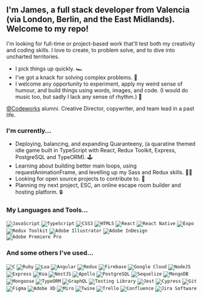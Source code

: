 ## I'm James, a full stack developer from Valencia (via London, Berlin, and the East Midlands). Welcome to my repo!

I'm looking for full-time or project-based work that'll test both my creativity and coding skills. I love to create, to problem solve, and to dive into uncharted territories.

- I pick things up quickly. 🏎
- I've got a knack for solving complex problems. 🧩
- I welcome any opportunity to experiment, apply my weird sense of humour, and build things using words, images, and code. (I would do music too, but sadly I lack any sense of rhythm.) 🎷

[@Codeworks](https://github.com/codeworks) alumni. Creative Director, copywriter, and team lead in a past life.

### I'm currently...

- Deploying, balancing, and expanding Quaranteeny, (a quaratine themed idle game built in TypeScript with React, Redux Toolkit, Express, PostgreSQL and TypeORM). 🕹
- Learning about building better main loops, using requestAnimationFrame, and levelling up my Sass and Redux skills. 🧑‍💻
- Looking for open source projects to contribute to. 👀
- Planning my next project, ESC, an online escape room builder and hosting platform. 🔒

### My Languages and Tools...

<code><img alt="JavaScript" src="https://img.shields.io/badge/-JavaScript-F7DF1E?logo=javascript&logoColor=black&style=for-the-badge"></code>
<code><img alt="TypeScript" src="https://img.shields.io/badge/-TypeScript-3178C6?logo=typescript&logoColor=white&style=for-the-badge"></code>
<code><img alt="CSS3" src="https://img.shields.io/badge/-CSS3-1572B6?logo=css3&logoColor=white&style=for-the-badge"></code>
<code><img alt="HTML5" src="https://img.shields.io/badge/-HTML5-E34F26?logo=html5&logoColor=white&style=for-the-badge"></code>
<code><img alt="React" src="https://img.shields.io/badge/-React-61DAFB?logo=react&logoColor=white&style=for-the-badge"></code>
<code><img alt="React Native" src="https://img.shields.io/badge/-React%20Native-61DAFB?logo=react&logoColor=white&style=for-the-badge"></code>
<code><img alt="Expo" src="https://img.shields.io/badge/-Expo-000020?logo=expo&logoColor=white&style=for-the-badge"></code>
<code><img alt="Redux Toolkit" src="https://img.shields.io/badge/-Redux%20Toolkit-764ABC?logo=redux&logoColor=white&style=for-the-badge"></code>
<code><img alt="Adobe Illustrator" src="https://img.shields.io/badge/-Adobe%20Illustrator-FF9A00?logo=adobe-illustrator&logoColor=black&style=for-the-badge"></code>
<code><img alt="Adobe InDesign" src="https://img.shields.io/badge/-Adobe%20InDesign-FF3366?logo=adobe-indesign&logoColor=white&style=for-the-badge"></code>
<code><img alt="Adobe Premiere Pro" src="https://img.shields.io/badge/-Adobe%20Premiere%20Pro-9999FF?logo=adobe-premiere-pro&logoColor=black&style=for-the-badge"></code>

### And some others I've used...

<code><img alt="C" src="https://img.shields.io/badge/-c-A8B9CC?logo=c&logoColor=black&style=for-the-badge"></code>
<code><img alt="Ruby" src="https://img.shields.io/badge/-Ruby-CC342D?logo=ruby&logoColor=white&style=for-the-badge"></code>
<code><img alt="Lua" src="https://img.shields.io/badge/-Lua-2C2D72?logo=lua&logoColor=white&style=for-the-badge"></code>
<code><img alt="Angular" src="https://img.shields.io/badge/-Angular-DD0031?logo=angular&logoColor=white&style=for-the-badge"></code>
<code><img alt="Redux" src="https://img.shields.io/badge/-Redux-764ABC?logo=redux&logoColor=white&style=for-the-badge"></code>
<code><img alt="Firebase" src="https://img.shields.io/badge/-Firebase-FFCA28?logo=firebase&logoColor=black&style=for-the-badge"></code>
<code><img alt="Google Cloud" src="https://img.shields.io/badge/-Google%20Cloud-4285F4?logo=google-cloud&logoColor=white&style=for-the-badge"></code>
<code><img alt="NodeJS" src="https://img.shields.io/badge/-Node.js-339933?logo=node-dot-js&logoColor=white&style=for-the-badge"></code>
<code><img alt="Express" src="https://img.shields.io/badge/-Express-000000?logo=express&logoColor=white&style=for-the-badge"></code>
<code><img alt="Koa" src="https://img.shields.io/badge/-Koa-FDFDFD?style=for-the-badge"></code>
<code><img alt="NestJS" src="https://img.shields.io/badge/-NestJS-E0234E?logo=nestjs&logoColor=white&style=for-the-badge"></code>
<code><img alt="Apollo" src="https://img.shields.io/badge/-Apollo-311C87?logo=apollo-graphql&logoColor=white&style=for-the-badge"></code>
<code><img alt="PostgreSQL" src="https://img.shields.io/badge/-PostgreSQL-336791?logo=postgresql&logoColor=white&style=for-the-badge"></code>
<code><img alt="Sequelize" src="https://img.shields.io/badge/-Sequelize-FDFDFD?logoColor=black&style=for-the-badge"></code>
<code><img alt="MongoDB" src="https://img.shields.io/badge/-MongoDB-47A248?logo=mongodb&logoColor=white&style=for-the-badge"></code>
<code><img alt="Mongoose" src="https://img.shields.io/badge/-Mongoose-880000?logoColor=white&style=for-the-badge"></code>
<code><img alt="TypeORM" src="https://img.shields.io/badge/-TypeORM-E83524?logoColor=white&style=for-the-badge"></code>
<code><img alt="GraphQL" src="https://img.shields.io/badge/-GraphQL-E434AA?logo=graphql&logoColor=white&style=for-the-badge"></code>
<code><img alt="Testing Library" src="https://img.shields.io/badge/-Testing%20Library-E33332?logo=testing-library&logoColor=white&style=for-the-badge"></code>
<code><img alt="Jest" src="https://img.shields.io/badge/-Jest-C21325?logo=jest&logoColor=white&style=for-the-badge"></code>
<code><img alt="Cypress" src="https://img.shields.io/badge/-Cypress-17202C?logo=cypress&logoColor=white&style=for-the-badge"></code>
<code><img alt="Git" src="https://img.shields.io/badge/-Git-F05032?logo=git&logoColor=white&style=for-the-badge"></code>
<code><img alt="Figma" src="https://img.shields.io/badge/-Figma-F24E1E?logo=figma&logoColor=white&style=for-the-badge"></code>
<code><img alt="Adobe XD" src="https://img.shields.io/badge/-Adobe XD-FF61F6?logo=adobe-xd&logoColor=black&style=for-the-badge"></code>
<code><img alt="Miro" src="https://img.shields.io/badge/-Miro-050038?logo=miro&logoColor=white&style=for-the-badge"></code>
<code><img alt="Twine" src="https://img.shields.io/badge/-Twine-339933?logoColor=white&style=for-the-badge"></code>
<code><img alt="Trello" src="https://img.shields.io/badge/-Trello-0052CC?logo=trello&logoColor=white&style=for-the-badge"></code>
<code><img alt="Confluence" src="https://img.shields.io/badge/-Confluence-172B4D?logo=confluence&logoColor=white&style=for-the-badge"></code>
<code><img alt="Jira Software" src="https://img.shields.io/badge/-Jira Software-0052CC?logo=jira-software&logoColor=white&style=for-the-badge"></code>
